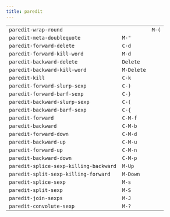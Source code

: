 ```yaml
---
title: paredit
---
```


<table>
  <tr><td><code>paredit-wrap-round</code></td><td><code></code></td><td><code>M-(</code></td></tr>
  <tr><td><code>paredit-meta-doublequote</code></td><td><code>M-"</code></td></tr>
  <tr><td><code>paredit-forward-delete</code></td><td><code>C-d</code></td></tr>
  <tr><td><code>paredit-forward-kill-word</code></td><td><code>M-d</code></td></tr>
  <tr><td><code>paredit-backward-delete</code></td><td><code>Delete</code></td></tr>
  <tr><td><code>paredit-backward-kill-word</code></td><td><code>M-Delete</code></td></tr>
  <tr><td><code>paredit-kill</code></td><td><code>C-k</code></td></tr>
  <tr><td><code>paredit-forward-slurp-sexp</code></td><td><code>C-)</code></td></tr>
  <tr><td><code>paredit-forward-barf-sexp</code></td><td><code>C-}</code></td></tr>
  <tr><td><code>paredit-backward-slurp-sexp</code></td><td><code>C-(</code></td></tr>
  <tr><td><code>paredit-backward-barf-sexp</code></td><td><code>C-{</code></td></tr>
  <tr><td><code>paredit-forward</code></td><td><code>C-M-f</code></td></tr>
  <tr><td><code>paredit-backward</code></td><td><code>C-M-b</code></td></tr>
  <tr><td><code>paredit-forward-down</code></td><td><code>C-M-d</code></td></tr>
  <tr><td><code>paredit-backward-up</code></td><td><code>C-M-u</code></td></tr>
  <tr><td><code>paredit-forward-up</code></td><td><code>C-M-n</code></td></tr>
  <tr><td><code>paredit-backward-down</code></td><td><code>C-M-p</code></td></tr>
  <tr><td><code>paredit-splice-sexp-killing-backward</code></td><td><code>M-Up</code></td></tr>
  <tr><td><code>paredit-split-sexp-killing-forward</code></td><td><code>M-Down</code></td></tr>
  <tr><td><code>paredit-splice-sexp</code></td><td><code>M-s</code></td></tr>
  <tr><td><code>paredit-split-sexp</code></td><td><code>M-S</code></td></tr>
  <tr><td><code>paredit-join-sexps</code></td><td><code>M-J</code></td></tr>
  <tr><td><code>paredit-convolute-sexp</code></td><td><code>M-?</code></td></tr>
</table>
